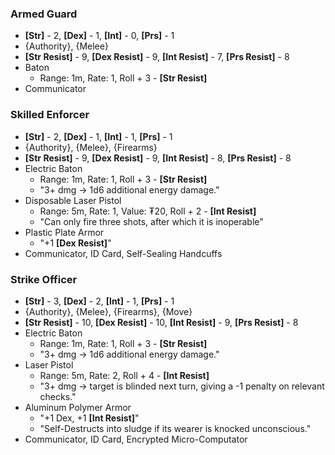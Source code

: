 ### Armed Guard
- **\[Str\]** - 2, **\[Dex\]** - 1, **\[Int\]** - 0, **\[Prs\]** - 1
- {Authority}, {Melee}
- **\[Str Resist\]** - 9, **\[Dex Resist\]** - 9, **\[Int Resist\]** - 7, **\[Prs Resist\]** - 8
- Baton
	- Range: 1m, Rate: 1, Roll + 3 - **\[Str Resist\]**
- Communicator
### Skilled Enforcer
- **\[Str\]** - 2, **\[Dex\]** - 1, **\[Int\]** - 1, **\[Prs\]** - 1
- {Authority}, {Melee}, {Firearms}
- **\[Str Resist\]** - 9, **\[Dex Resist\]** - 9, **\[Int Resist\]** - 8, **\[Prs Resist\]** - 8
- Electric Baton
	- Range: 1m, Rate: 1, Roll + 3 - **\[Str Resist\]**
	- "3+ dmg → 1d6 additional energy damage."
- Disposable Laser Pistol
	- Range: 5m, Rate: 1, Value: ₮20, Roll + 2 - **\[Int Resist\]**
	- "Can only fire three shots, after which it is inoperable"
- Plastic Plate Armor
	- "+1 **\[Dex Resist\]**"
- Communicator, ID Card, Self-Sealing Handcuffs
### Strike Officer
- **\[Str\]** - 3, **\[Dex\]** - 2, **\[Int\]** - 1, **\[Prs\]** - 1
- {Authority}, {Melee}, {Firearms}, {Move}
- **\[Str Resist\]** - 10, **\[Dex Resist\]** - 10, **\[Int Resist\]** - 9, **\[Prs Resist\]** - 8
- Electric Baton
	- Range: 1m, Rate: 1, Roll + 3 - **\[Str Resist\]**
	- "3+ dmg → 1d6 additional energy damage."
- Laser Pistol
	- Range: 5m, Rate: 2, Roll + 4 - **\[Int Resist\]**
	- "3+ dmg → target is blinded next turn, giving a -1 penalty on relevant checks."
- Aluminum Polymer Armor
	- "+1 Dex, +1 **\[Int Resist\]**"
	- "Self-Destructs into sludge if its wearer is knocked unconscious."
- Communicator, ID Card, Encrypted Micro-Computator